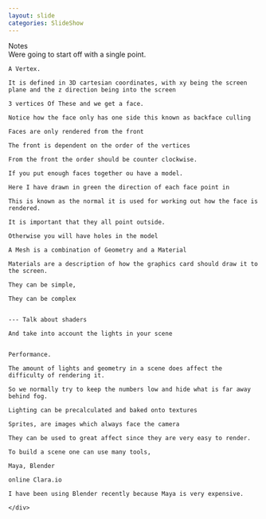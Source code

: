 ```yaml
---
layout: slide
categories: SlideShow
---
```


<div class="panel slide-content">
	<div class="panel-body marked">
	</div>
</div>
<div class="panel notes">
	<div class="panel-heading">Notes</div>
	<div class="panel-body marked">
	Were going to start off with a single point.

	A Vertex.

	It is defined in 3D cartesian coordinates, with xy being the screen plane and the z direction being into the screen

	3 vertices Of These and we get a face.

	Notice how the face only has one side this known as backface culling

	Faces are only rendered from the front

	The front is dependent on the order of the vertices

	From the front the order should be counter clockwise.

	If you put enough faces together ou have a model.

	Here I have drawn in green the direction of each face point in

	This is known as the normal it is used for working out how the face is rendered.

	It is important that they all point outside.

	Otherwise you will have holes in the model

	A Mesh is a combination of Geometry and a Material

	Materials are a description of how the graphics card should draw it to the screen.

	They can be simple,

	They can be complex


	--- Talk about shaders

	And take into account the lights in your scene


	Performance.

	The amount of lights and geometry in a scene does affect the difficulty of rendering it.

	So we normally try to keep the numbers low and hide what is far away behind fog.

	Lighting can be precalculated and baked onto textures

	Sprites, are images which always face the camera

	They can be used to great affect since they are very easy to render.

	To build a scene one can use many tools,

	Maya, Blender

	online Clara.io

	I have been using Blender recently because Maya is very expensive.

	</div>
</div>
